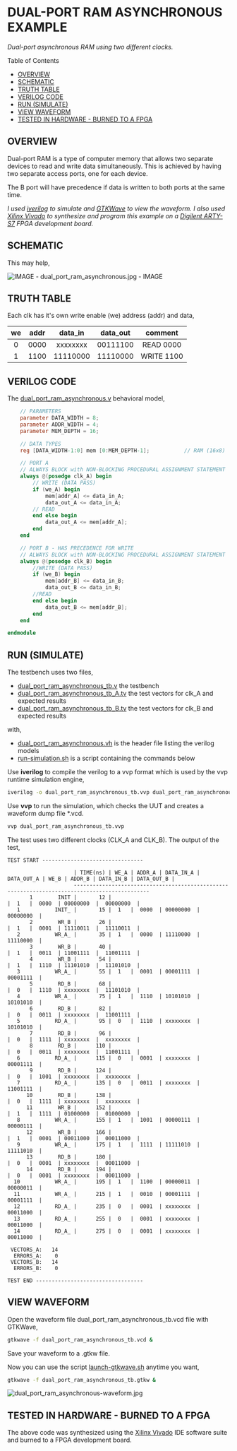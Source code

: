 # DUAL-PORT RAM ASYNCHRONOUS EXAMPLE

_Dual-port asynchronous RAM using two different clocks._

Table of Contents

* [OVERVIEW](https://github.com/JeffDeCola/my-verilog-examples/tree/master/sequential-logic/memory/dual_port_ram_asynchronous#overview)
* [SCHEMATIC](https://github.com/JeffDeCola/my-verilog-examples/tree/master/sequential-logic/memory/dual_port_ram_asynchronous#schematic)
* [TRUTH TABLE](https://github.com/JeffDeCola/my-verilog-examples/tree/master/sequential-logic/memory/dual_port_ram_asynchronous#truth-table)
* [VERILOG CODE](https://github.com/JeffDeCola/my-verilog-examples/tree/master/sequential-logic/memory/dual_port_ram_asynchronous#verilog-code)
* [RUN (SIMULATE)](https://github.com/JeffDeCola/my-verilog-examples/tree/master/sequential-logic/memory/dual_port_ram_asynchronous#run-simulate)
* [VIEW WAVEFORM](https://github.com/JeffDeCola/my-verilog-examples/tree/master/sequential-logic/memory/dual_port_ram_asynchronous#view-waveform)
* [TESTED IN HARDWARE - BURNED TO A FPGA](https://github.com/JeffDeCola/my-verilog-examples/tree/master/sequential-logic/memory/dual_port_ram_asynchronous#tested-in-hardware---burned-to-a-fpga)

## OVERVIEW

Dual-port RAM is a type of computer memory that allows
two separate devices to read and write data simultaneously.
This is achieved by having two separate access ports, one for each device.

The B port will have precedence if data is written to both ports at the same time.

_I used
[iverilog](https://github.com/JeffDeCola/my-cheat-sheets/tree/master/hardware/tools/simulation/iverilog-cheat-sheet)
to simulate and
[GTKWave](https://github.com/JeffDeCola/my-cheat-sheets/tree/master/hardware/tools/simulation/gtkwave-cheat-sheet)
to view the waveform. I also used
[Xilinx Vivado](https://github.com/JeffDeCola/my-cheat-sheets/tree/master/hardware/tools/synthesis/xilinx-vivado-cheat-sheet)
to synthesize and program this example on a
[Digilent ARTY-S7](https://github.com/JeffDeCola/my-cheat-sheets/tree/master/hardware/development/fpga-development-boards/digilent-arty-s7-cheat-sheet)
FPGA development board._

## SCHEMATIC

This may help,

![IMAGE - dual_port_ram_asynchronous.jpg - IMAGE](../../../docs/pics/sequential-logic/dual_port_ram_asynchronous.jpg)

## TRUTH TABLE

Each clk has it's own write enable (we) address (addr) and data,

| we    | addr | data_in  | data_out | comment     |
|:-----:|:----:|:--------:|:--------:|:-----------:|
| 0     | 0000 | xxxxxxxx | 00111100 | READ 0000   |
| 1     | 1100 | 11110000 | 11110000 | WRITE 1100  |

## VERILOG CODE

The
[dual_port_ram_asynchronous.v](https://github.com/JeffDeCola/my-verilog-examples/blob/master/sequential-logic/memory/dual_port_ram_asynchronous/dual_port_ram_asynchronous.v)
behavioral model,

```verilog
    // PARAMETERS
    parameter DATA_WIDTH = 8;
    parameter ADDR_WIDTH = 4;
    parameter MEM_DEPTH = 16;

    // DATA TYPES
    reg [DATA_WIDTH-1:0] mem [0:MEM_DEPTH-1];           // RAM (16x8)

    // PORT A
    // ALWAYS BLOCK with NON-BLOCKING PROCEDURAL ASSIGNMENT STATEMENT
    always @(posedge clk_A) begin
        // WRITE (DATA PASS)
        if (we_A) begin
            mem[addr_A] <= data_in_A;
            data_out_A <= data_in_A;
        // READ
        end else begin
            data_out_A <= mem[addr_A];
        end
    end

    // PORT B - HAS PRECEDENCE FOR WRITE
    // ALWAYS BLOCK with NON-BLOCKING PROCEDURAL ASSIGNMENT STATEMENT
    always @(posedge clk_B) begin
        //WRITE (DATA PASS)
        if (we_B) begin
            mem[addr_B] <= data_in_B;
            data_out_B <= data_in_B;
        //READ
        end else begin
            data_out_B <= mem[addr_B];
        end
    end

endmodule
```

## RUN (SIMULATE)

The testbench uses two files,

* [dual_port_ram_asynchronous_tb.v](https://github.com/JeffDeCola/my-verilog-examples/blob/master/sequential-logic/memory/dual_port_ram_asynchronous/dual_port_ram_asynchronous_tb.v)
  the testbench
* [dual_port_ram_asynchronous_tb_A.tv](https://github.com/JeffDeCola/my-verilog-examples/blob/master/sequential-logic/memory/dual_port_ram_asynchronous/dual_port_ram_asynchronous_tb_A.tv)
  the test vectors for clk_A and expected results
* [dual_port_ram_asynchronous_tb_B.tv](https://github.com/JeffDeCola/my-verilog-examples/blob/master/sequential-logic/memory/dual_port_ram_asynchronous/dual_port_ram_asynchronous_tb_B.tv)
  the test vectors for clk_B and expected results

with,

* [dual_port_ram_asynchronous.vh](https://github.com/JeffDeCola/my-verilog-examples/blob/master/sequential-logic/memory/dual_port_ram_asynchronous/dual_port_ram_asynchronous.vh)
  is the header file listing the verilog models
* [run-simulation.sh](https://github.com/JeffDeCola/my-verilog-examples/blob/master/sequential-logic/memory/dual_port_ram_asynchronous/run-simulation.sh)
  is a script containing the commands below

Use **iverilog** to compile the verilog to a vvp format
which is used by the vvp runtime simulation engine,

```bash
iverilog -o dual_port_ram_asynchronous_tb.vvp dual_port_ram_asynchronous_tb.v dual_port_ram_asynchronous.vh
```

Use **vvp** to run the simulation, which checks the UUT
and creates a waveform dump file *.vcd.

```bash
vvp dual_port_ram_asynchronous_tb.vvp
```

The test uses two different clocks (CLK_A and CLK_B). The output of the test,

```text
TEST START --------------------------------

                     | TIME(ns) | WE_A | ADDR_A | DATA_IN_A | DATA_OUT_A | WE_B | ADDR_B | DATA_IN_B | DATA_OUT_B |
                     ----------------------------------------------------------------------------------------------
       1        INIT |       12 |                                        |  1   |  0000  | 00000000  |  00000000  |
   1           INIT_ |       15 |  1   |  0000  | 00000000  |  00000000  |
       2        WR_B |       26 |                                        |  1   |  0001  | 11110011  |  11110011  |
   2           WR_A_ |       35 |  1   |  0000  | 11110000  |  11110000  |
       3        WR_B |       40 |                                        |  1   |  0011  | 11001111  |  11001111  |
       4        WR_B |       54 |                                        |  1   |  1110  | 11101010  |  11101010  |
   3           WR_A_ |       55 |  1   |  0001  | 00001111  |  00001111  |
       5        RD_B |       68 |                                        |  0   |  1110  | xxxxxxxx  |  11101010  |
   4           WR_A_ |       75 |  1   |  1110  | 10101010  |  10101010  |
       6        RD_B |       82 |                                        |  0   |  0011  | xxxxxxxx  |  11001111  |
   5           RD_A_ |       95 |  0   |  1110  | xxxxxxxx  |  10101010  |
       7        RD_B |       96 |                                        |  0   |  1111  | xxxxxxxx  |  xxxxxxxx  |
       8        RD_B |      110 |                                        |  0   |  0011  | xxxxxxxx  |  11001111  |
   6           RD_A_ |      115 |  0   |  0001  | xxxxxxxx  |  00001111  |
       9        RD_B |      124 |                                        |  0   |  1001  | xxxxxxxx  |  xxxxxxxx  |
   7           RD_A_ |      135 |  0   |  0011  | xxxxxxxx  |  11001111  |
      10        RD_B |      138 |                                        |  0   |  1111  | xxxxxxxx  |  xxxxxxxx  |
      11        WR_B |      152 |                                        |  1   |  1111  | 01000000  |  01000000  |
   8           WR_A_ |      155 |  1   |  1001  | 00000111  |  00000111  |
      12        WR_B |      166 |                                        |  1   |  0001  | 00011000  |  00011000  |
   9           WR_A_ |      175 |  1   |  1111  | 11111010  |  11111010  |
      13        RD_B |      180 |                                        |  0   |  0001  | xxxxxxxx  |  00011000  |
      14        RD_B |      194 |                                        |  0   |  0001  | xxxxxxxx  |  00011000  |
  10           WR_A_ |      195 |  1   |  1100  | 00000011  |  00000011  |
  11           WR_A_ |      215 |  1   |  0010  | 00001111  |  00001111  |
  12           RD_A_ |      235 |  0   |  0001  | xxxxxxxx  |  00011000  |
  13           RD_A_ |      255 |  0   |  0001  | xxxxxxxx  |  00011000  |
  14           RD_A_ |      275 |  0   |  0001  | xxxxxxxx  |  00011000  |

 VECTORS_A:   14
  ERRORS_A:    0
 VECTORS_B:   14
  ERRORS_B:    0

TEST END ----------------------------------
```

## VIEW WAVEFORM

Open the waveform file dual_port_ram_asynchronous_tb.vcd file with GTKWave,

```bash
gtkwave -f dual_port_ram_asynchronous_tb.vcd &
```

Save your waveform to a .gtkw file.

Now you can use the script
[launch-gtkwave.sh](https://github.com/JeffDeCola/my-verilog-examples/blob/master/launch-GTKWave-script/launch-gtkwave.sh)
anytime you want,

```bash
gtkwave -f dual_port_ram_asynchronous_tb.gtkw &
```

![dual_port_ram_asynchronous-waveform.jpg](../../../docs/pics/sequential-logic/dual_port_ram_asynchronous-waveform.jpg)

## TESTED IN HARDWARE - BURNED TO A FPGA

The above code was synthesized using the
[Xilinx Vivado](https://github.com/JeffDeCola/my-cheat-sheets/tree/master/hardware/tools/synthesis/xilinx-vivado-cheat-sheet)
IDE software suite and burned to a FPGA development board.
